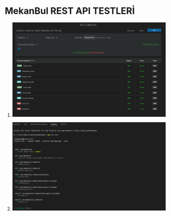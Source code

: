 # MekanBul REST API TESTLERİ

1. ![Collection:MekanBul API Testi](./resimler/collectiontest.png)

2. ![API Testleri](./resimler/apitest.png)